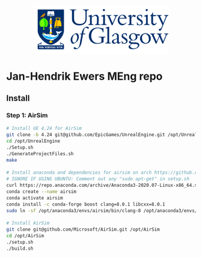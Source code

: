 <p align="center">
  <img src="./img/GlaLogo.png" alt="UofG Logo" width="360">
</p>

# Jan-Hendrik Ewers MEng repo

## Install

### Step 1: AirSim
```bash
# Install UE 4.24 for AirSim
git clone -b 4.24 git@github.com/EpicGames/UnrealEngine.git /opt/UnrealEngine
cd /opt/UnrealEngine
./Setup.sh
./GenerateProjectFiles.sh
make

# Install anaconda and dependencies for airsim on arch https://github.com/microsoft/AirSim/issues/2708#issuecomment-632235479
# IGNORE IF USING UBUNTU: Comment out any "sudo apt-get" in setup.sh
curl https://repo.anaconda.com/archive/Anaconda3-2020.07-Linux-x86_64.sh  | bash # Place in /opt/anaconda3 when asked 
conda create --name airsim
conda activate airsim
conda install -c conda-forge boost clang=8.0.1 libcxx=8.0.1
sudo ln -sf /opt/anaconda3/envs/airsim/bin/clang-8 /opt/anaconda3/envs/airsim/bin/clang++-8

# Install AirSim
git clone git@github.com/Microsoft/AirSim.git /opt/AirSim
cd /opt/AirSim
./setup.sh
./build.sh
```




